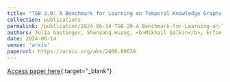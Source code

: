 ```yaml
---
title: "TGB 2.0: A Benchmark for Learning on Temporal Knowledge Graphs and Heterogeneous Graphs"
collection: publications
permalink: /publication/2024-06-14-TGB-20-A-Benchmark-for-Learning-on-Temporal-Knowledge-Graphs-and-Heterogeneous-Graphs
authors: Julia Gastinger, Shenyang Huang, <b>Mikhail Galkin</b>, Erfan Loghmani, Ali Parviz, Farimah Poursafaei, Jacob Danovitch, Emanuele Rossi, Ioannis Koutis, Heiner Stuckenschmidt, Reihaneh Rabbany, Guillaume Rabusseau
date: 2024-06-14
venue: 'arxiv'
paperurl: https://arxiv.org/abs/2406.09639
---
```

[Access paper here](https://arxiv.org/abs/2406.09639){:target="_blank"}
